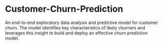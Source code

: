 # Customer-Churn-Prediction
An end-to-end exploratory data analysis and predictive model for customer churn. The model identifies key characteristics of likely churners and leverages this insight to build and deploy an effective churn prediction model.
